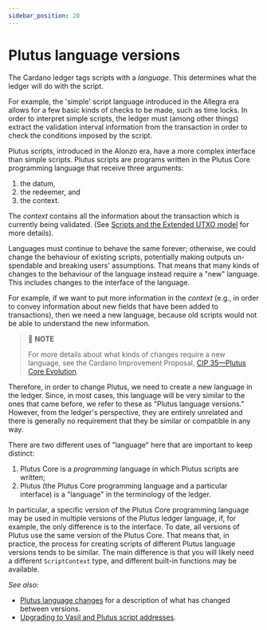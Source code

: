 ```yaml
---
sidebar_position: 20
---
```


# Plutus language versions

The Cardano ledger tags scripts with a *language*. 
This determines what the ledger will do with the script.

For example, the 'simple' script language introduced in the Allegra era allows for a few basic kinds of checks to be made, such as time locks. 
In order to interpret simple scripts, the ledger must (among other things) extract the validation interval information from the transaction in order to check the conditions imposed by the script.

Plutus scripts, introduced in the Alonzo era, have a more complex interface than simple scripts. 
Plutus scripts are programs written in the Plutus Core programming language that receive three arguments:

1. the datum,
2. the redeemer, and
3. the context.

The *context* contains all the information about the transaction which is currently being validated. (See [Scripts and the Extended UTXO model](ledger.md#scripts-and-the-extended-utxo-model) for more details).

Languages must continue to behave the same forever; otherwise, we could change the behaviour of existing scripts, potentially making outputs un-spendable and breaking users' assumptions. 
That means that many kinds of changes to the behaviour of the language instead require a "new" language. 
This includes changes to the interface of the language.

For example, if we want to put more information in the *context* (e.g., in order to convey information about new fields that have been added to transactions), then we need a new language, because old scripts would not be able to understand the new information.

> :pushpin: **NOTE**
> 
> For more details about what kinds of changes require a new language, see the Cardano Improvement Proposal, [CIP 35&mdash;Plutus Core Evolution](https://cips.cardano.org/cips/cip35/).

Therefore, in order to change Plutus, we need to create a new language in the ledger. 
Since, in most cases, this language will be very similar to the ones that came before, we refer to these as "Plutus language versions." 
However, from the ledger's perspective, they are entirely unrelated and there is generally no requirement that they be similar or compatible in any way.

There are two different uses of "language" here that are important to keep distinct:

1. Plutus Core is a *programming* language in which Plutus scripts are written;
2. Plutus (the Plutus Core programming language and a particular interface) is a "language" in the terminology of the ledger.

In particular, a specific version of the Plutus Core programming language may be used in multiple versions of the Plutus ledger language, if, for example, the only difference is to the interface. 
To date, all versions of Plutus use the same version of the Plutus Core. 
That means that, in practice, the process for creating scripts of different Plutus language versions tends to be similar. 
The main difference is that you will likely need a different `ScriptContext` type, and different
built-in functions may be available.

*See also:*

- [Plutus language changes](../reference/plutus-language-changes.md) for a description of what has changed between versions.
- [Upgrading to Vasil and Plutus script addresses](../reference/upgrade-vasil-plutus-script-addresses.md).
